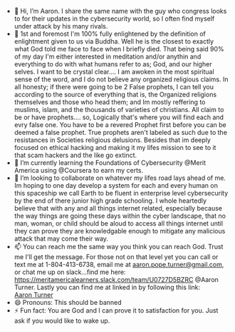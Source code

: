 - 👋 Hi, I’m Aaron. I share the same name with the guy who congress looks to for their updates in the cybersecurity world, so I often find myself under attack by his many rivals.
- 👀 1st and foremost I'm 100% fully enlightened by the definition of enlightment given to us via Buddha. Well he is the closest to exactly what God told me face to face when I briefly died. That being said 90% of my day I'm either interested in meditation and/or anythin and everything to do with what humans refer to as; God, and our higher selves. I want to be crystal clear.... I am awoken in the most spiritual sense of the word, and I do not believe any organized religious claims. In all honesty; if there were going to be 2 False prophets, I can tell you according to the source of everything that is, the Organized religions themselves and those who head them; and Im mostly reffering to muslims, islam, and the thousands of varieties of christians. All claim to be or have prophets.... so, Logically that's where you will find each and evry false one. You have to be a revered Prophet first before you can be deemed a false prophet. True prophets aren't labeled as such due to the resistances in Societies religious delusions.     Besides that im deeply focused on ethical hacking and making it my lifes mission to see to it that scam hackers and the like go extinct.
- 🌱 I’m currently learning the Foundations of Cybersecurity @Merit America using @Coursera to earn my certs.
- 💞️ I’m looking to collaborate on whatever my lifes road lays ahead of me. Im hoping to one day develop a system for each and every human on this spaceship we call Earth to be fluent in enterprise level cybersecurity by the end of there junior high grade schooling. I whole heartedly believe that with any and all things internet related, especially because the way things are going these days within the cyber landscape, that no man, woman, or child should be aloud to access all things internet until they can prove they are knowledgable enough to mitigate any malicious attack that may come their way.
- 📫 You can reach me the same way you think you can reach God. Trust me I'll get the message. For those not on that level yet you can call or text me at 1-804-413-6738, email me at aaron.pope.turner@gmail.com, or chat me up on slack...find me here: https://meritamericalearners.slack.com/team/U0727D5BZRC @Aaron Turner. Lastly you can find me at linked in by following this link: <div class="badge-base LI-profile-badge" data-locale="en_US" data-size="large" data-theme="dark" data-type="HORIZONTAL" data-vanity="aaron-turner-6216ab30b" data-version="v1"><a class="badge-base__link LI-simple-link" href="https://www.linkedin.com/in/aaron-turner-6216ab30b?trk=profile-badge">Aaron Turner</a></div>
- 😄 Pronouns: This should be banned
- ⚡ Fun fact: You are God and I can prove it to satisfaction for you. Just ask if you would like to wake up.

<script src="https://platform.linkedin.com/badges/js/profile.js" async defer type="text/javascript"></script>

<!---
aaron-pope-turner/aaron-pope-turner is a ✨ special ✨ repository because its `README.md` (this file) appears on your GitHub profile.
You can click the Preview link to take a look at your changes.
--->
              
